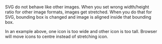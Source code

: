 SVG do not behave like other images. When you set wrong width/height ratio for other image formats, images get stretched. When you do that for SVG, bounding box is changed and image is aligned inside that bounding box.

In an example above, one icon is too wide and other icon is too tall. Browser will move icons to centre instead of stretching icon.
